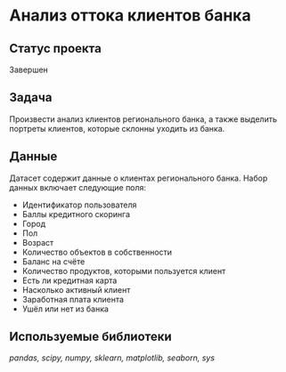 # Анализ оттока клиентов банка


## Статус проекта

Завершен

## Задача

Произвести анализ клиентов регионального банка, а также выделить портреты клиентов, которые склонны уходить из банка.

## Данные

Датасет содержит данные о клиентах регионального банка. Набор данных включает следующие поля:
- Идентификатор пользователя
- Баллы кредитного скоринга
- Город
- Пол
- Возраст
- Количество объектов в собственности
- Баланс на счёте
- Количество продуктов, которыми пользуется клиент
- Есть ли кредитная карта
- Насколько активный клиент
- Заработная плата клиента
- Ушёл или нет из банка 

## Используемые библиотеки
*pandas, scipy, numpy, sklearn, matplotlib, seaborn, sys*